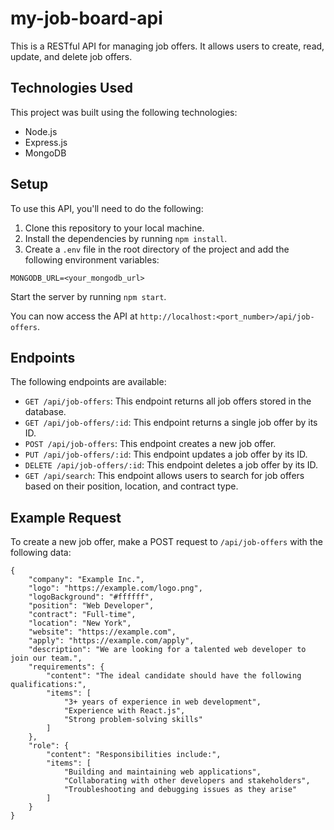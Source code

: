 <h1>my-job-board-api</h1>
  
  <p>This is a RESTful API for managing job offers. It allows users to create, read, update, and delete job offers.</p>
  
  <h2>Technologies Used</h2>
  
  <p>This project was built using the following technologies:</p>
  
  <ul>
    <li>Node.js</li>
    <li>Express.js</li>
    <li>MongoDB</li>
  </ul>
  
  <h2>Setup</h2>
  
  <p>To use this API, you'll need to do the following:</p>
  
  <ol>
    <li>Clone this repository to your local machine.</li>
    <li>Install the dependencies by running <code>npm install</code>.</li>
    <li>Create a <code>.env</code> file in the root directory of the project and add the following environment variables:</li>
  </ol>
  
  <pre><code>MONGODB_URL=&lt;your_mongodb_url&gt;</code></pre>
  
  <p>Start the server by running <code>npm start</code>.</p>
  
  <p>You can now access the API at <code>http://localhost:&lt;port_number&gt;/api/job-offers</code>.</p>
  
  <h2>Endpoints</h2>
  
  <p>The following endpoints are available:</p>
  
  <ul>
    <li><code>GET /api/job-offers</code>: This endpoint returns all job offers stored in the database.</li>
    <li><code>GET /api/job-offers/:id</code>: This endpoint returns a single job offer by its ID.</li>
    <li><code>POST /api/job-offers</code>: This endpoint creates a new job offer.</li>
    <li><code>PUT /api/job-offers/:id</code>: This endpoint updates a job offer by its ID.</li>
    <li><code>DELETE /api/job-offers/:id</code>: This endpoint deletes a job offer by its ID.</li>
    <li><code>GET /api/search</code>: This endpoint allows users to search for job offers based on their position, location, and contract type.</li>
  </ul>
  
  <h2>Example Request</h2>
  
  <p>To create a new job offer, make a POST request to <code>/api/job-offers</code> with the following data:</p>
  
  <pre><code>{
    "company": "Example Inc.",
    "logo": "https://example.com/logo.png",
    "logoBackground": "#ffffff",
    "position": "Web Developer",
    "contract": "Full-time",
    "location": "New York",
    "website": "https://example.com",
    "apply": "https://example.com/apply",
    "description": "We are looking for a talented web developer to join our team.",
    "requirements": {
        "content": "The ideal candidate should have the following qualifications:",
        "items": [
            "3+ years of experience in web development",
            "Experience with React.js",
            "Strong problem-solving skills"
        ]
    },
    "role": {
        "content": "Responsibilities include:",
        "items": [
            "Building and maintaining web applications",
            "Collaborating with other developers and stakeholders",
            "Troubleshooting and debugging issues as they arise"
        ]
    }
}</code>
